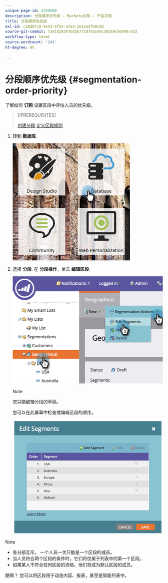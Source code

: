 ```yaml
---
unique-page-id: 2359500
description: 分段顺序优先级 — Marketo文档 — 产品文档
title: 分段顺序优先级
exl-id: c20d07c8-5e53-4f54-a7a3-2e1aa4fb0cdd
source-git-commit: 72e1d29347bd5b77107da1e9c30169cb6490c432
workflow-type: tm+mt
source-wordcount: '141'
ht-degree: 0%

---
```


# 分段顺序优先级 {#segmentation-order-priority}

了解如何 **订购** 设置区段中评估人员的优先级。

>[!PREREQUISITES]
>
>[创建分段](/help/marketo/product-docs/personalization/segmentation-and-snippets/segmentation/create-a-segmentation.md)
>[定义区段规则](/help/marketo/product-docs/personalization/segmentation-and-snippets/segmentation/define-segment-rules.md)

1. 转到 **数据库**.

   ![](assets/image2017-3-29-8-3a9-3a33.png)

1. 选择 **分段**. 在 **分段操作**，单击 **编辑区段**.

   ![](assets/image2014-9-16-10-3a11-3a55.png)

   >[!NOTE]
   >
   >您只能编辑分段的草稿。

   您可以在此屏幕中检查或编辑区段的顺序。

   ![](assets/image2014-9-16-10-3a12-3a3.png)

>[!NOTE]
>
>* 各分部互斥。 一个人员一次只能是一个区段的成员。
>* 当人员符合两个区段的条件时，它们将仅属于列表中的第一个区段。
>* 如果某人不符合任何区段的资格，他们将成为默认区段的成员。


酷啊？ 您可以将区段用于动态内容、报表，甚至是智能列表中。
